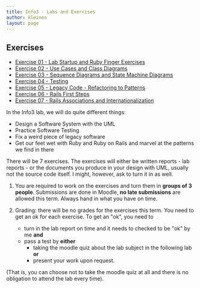 ```yaml
---
title: Info3 - Labs and Exercises
author: kleinen
layout: page
---
```




## Exercises
* [Exercise 01 - Lab Startup and Ruby Finger Exercises](lab-01-startup)
* [Exercise 02 - Use Cases and Class Diagrams](lab-02-usecases-class)
* [Exercise 03 - Sequence Diagrams and State Machine Diagrams](lab-03-sequence-state)
* [Exercise 04 - Testing](lab-04-testing)
* [Exercise 05 - Legacy Code - Refactoring to Patterns](lab-05-legacy)
* [Exercise 06 - Rails First Steps](lab-06-rails-1)
* [Exercise 07 - Rails Associations and Internationalization](lab-07-rails-2)

In the Info3 lab, we will do quite different things:

 * Design a Software System with the UML
 * Practice Software Testing
 * Fix a weird piece of legacy software
 * Get our feet wet with Ruby and Ruby on Rails and marvel at the patterns we find in there

There will be 7 exercises. The exercises will either be written reports - lab reports - or the documents you produce in your design with UML, usually not the source code itself. I might, however, ask to turn it in as well.


1. You are required to work on the exercises and turn them in **groups of  3 people**. Submissions are done in Moodle, **no late submissions** are allowed this term. Always hand in what you have on time.

1. Grading: there will be no grades for the exercises this term. You need to get an ok for each exercise. To get an "ok", you need to 
    * turn in the lab report on time and it needs to checked to be "ok" by me
**and** 
    * pass a test by **either** 
        * taking the moodle quiz about the lab subject in the following lab **or**
        * present your work upon request.

(That is, you can choose not to take the moodle quiz at all and there is no obligation to attend the lab every time).